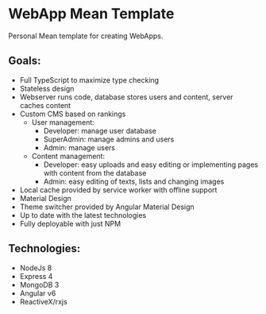 # WebApp Mean Template

Personal Mean template for creating WebApps.

## Goals:
- Full TypeScript to maximize type checking
- Stateless design
- Webserver runs code, database stores users and content, server caches content
- Custom CMS based on rankings
  - User management:
    - Developer: manage user database
    - SuperAdmin: manage admins and users
    - Admin: manage users
  - Content management:
    - Developer: easy uploads and easy editing or implementing pages with content from the database
    - Admin: easy editing of texts, lists and changing images
- Local cache provided by service worker with offline support
- Material Design
- Theme switcher provided by Angular Material Design
- Up to date with the latest technologies
- Fully deployable with just NPM

## Technologies:
- NodeJs 8
- Express 4
- MongoDB 3
- Angular v6
- ReactiveX/rxjs
